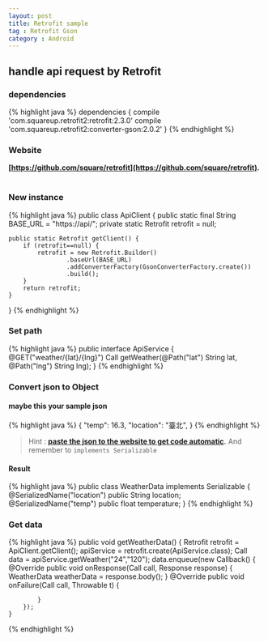 ```yaml
---
layout: post
title: Retrofit sample
tag : Retrofit Gson
category : Android
---
```


## handle api request by Retrofit
### dependencies
{% highlight java %}
dependencies {
   compile 'com.squareup.retrofit2:retrofit:2.3.0'
   compile 'com.squareup.retrofit2:converter-gson:2.0.2'
}
{% endhighlight %}
<br>

### Website
**[https://github.com/square/retrofit](https://github.com/square/retrofit).**  
<br>

### New instance
{% highlight java %}
public class ApiClient {
    public static final String BASE_URL = "https://api/";
    private static Retrofit retrofit = null;

    public static Retrofit getClient() {
        if (retrofit==null) {
            retrofit = new Retrofit.Builder()
                    .baseUrl(BASE_URL)
                    .addConverterFactory(GsonConverterFactory.create())
                    .build();
        }
        return retrofit;
    }
}
{% endhighlight %}
<br>

### Set path
{% highlight java %}
public interface ApiService {
    @GET("weather/{lat}/{lng}")
    Call<WeatherData> getWeather(@Path("lat") String lat, @Path("lng") String lng);
}
{% endhighlight %}
<br>

### Convert json to Object

#### maybe this your sample json 

{% highlight java %}
{
    "temp": 16.3,
    "location": "臺北",
}
{% endhighlight %}
<br>

> Hint : 
> **[paste the json to the website to get code automatic](http://www.jsonschema2pojo.org/).**
> And remember to `implements Serializable`

#### Result
{% highlight java %}
public class WeatherData implements Serializable {
    @SerializedName("location")
    public String location;
    @SerializedName("temp")
    public float temperature;
}
{% endhighlight %}
<br>

### Get data
{% highlight java %}
public void getWeatherData() {
        Retrofit retrofit = ApiClient.getClient();
        apiService = retrofit.create(ApiService.class);
        Call<WeatherData> data = apiService.getWeather("24","120");
        data.enqueue(new Callback<WeatherData>() {
            @Override
            public void onResponse(Call<WeatherData> call, Response<WeatherData> response) {
                WeatherData weatherData = response.body();
            }
            @Override
            public void onFailure(Call<WeatherData> call, Throwable t) {
             
            }
        });
    }
{% endhighlight %}
<br>